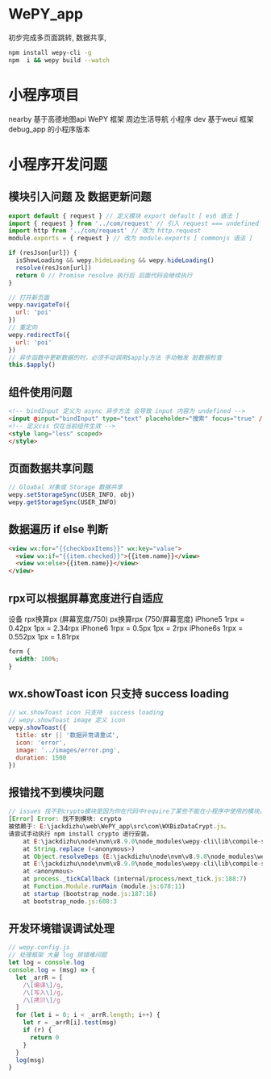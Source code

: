 # WePY_app

初步完成多页面跳转, 数据共享,
``` sh
npm install wepy-cli -g
npm  i && wepy build --watch
```

# 小程序项目

nearby 基于高德地图api WePY 框架 周边生活导航 小程序
dev 基于weui 框架 debug_app 的小程序版本

# 小程序开发问题

## 模块引入问题 及 数据更新问题

``` js
export default { request } // 定义模块 export default [ es6 语法 ]
import { request } from '../com/request' // 引入 request === undefined
import http from '../com/request' // 改为 http.request
module.exports = { request } // 改为 module.exports [ commonjs 语法 ]

if (resJson[url]) {
  isShowLoading && wepy.hideLoading && wepy.hideLoading()
  resolve(resJson[url])
  return 0 // Promise resolve 执行后 后面代码会继续执行
}

// 打开新页面
wepy.navigateTo({
  url: 'poi'
})
// 重定向
wepy.redirectTo({
  url: 'poi'
})
// 异步函数中更新数据的时，必须手动调用$apply方法 手动触发 脏数据检查
this.$apply()
```

## 组件使用问题

``` html
<!-- bindInput 定义为 async 异步方法 会导致 input 内容为 undefined -->
<input @input="bindInput" type="text" placeholder="搜索" focus="true" />
<!-- 定义css 仅在当前组件生效 -->
<style lang="less" scoped>
</style>
```

## 页面数据共享问题

``` js
// Gloabal 对象或 Storage 数据共享
wepy.setStorageSync(USER_INFO, obj)
wepy.getStorageSync(USER_INFO)
```

## 数据遍历 if else 判断

``` html
<view wx:for="{{checkboxItems}}" wx:key="value">
  <view wx:if="{{item.checked}}">{{item.name}}</view>
  <view wx:else>{{item.name}}</view>
</view>
```
## rpx可以根据屏幕宽度进行自适应

设备	rpx换算px (屏幕宽度/750)	px换算rpx (750/屏幕宽度)
iPhone5	1rpx = 0.42px	1px = 2.34rpx
iPhone6	1rpx = 0.5px	1px = 2rpx
iPhone6s	1rpx = 0.552px	1px = 1.81rpx
``` css
form {
  width: 100%;
}
```
## wx.showToast icon 只支持  success loading

``` js
// wx.showToast icon 只支持  success loading
// wepy.showToast image 定义 icon
wepy.showToast({
  title: str || '数据异常请重试',
  icon: 'error',
  image: '../images/error.png',
  duration: 1500
})
```

## 报错找不到模块问题

``` js
// issues 找不到crypto模块是因为你在代码中require了某些不能在小程序中使用的模块。
[Error] Error: 找不到模块: crypto
被依赖于: E:\jackdizhu\web\WePY_app\src\com\WXBizDataCrypt.js。
请尝试手动执行 npm install crypto 进行安装。
    at E:\jackdizhu\node\nvm\v8.9.0\node_modules\wepy-cli\lib\compile-script.js:98:31
    at String.replace (<anonymous>)
    at Object.resolveDeps (E:\jackdizhu\node\nvm\v8.9.0\node_modules\wepy-cli\lib\compile-script.js:46:21)
    at E:\jackdizhu\node\nvm\v8.9.0\node_modules\wepy-cli\lib\compile-script.js:270:27
    at <anonymous>
    at process._tickCallback (internal/process/next_tick.js:188:7)
    at Function.Module.runMain (module.js:678:11)
    at startup (bootstrap_node.js:187:16)
    at bootstrap_node.js:608:3
```

## 开发环境错误调试处理

``` js
// wepy.config.js
// 处理框架 大量 log 排错难问题
let log = console.log
console.log = (msg) => {
  let _arrR = [
    /\[编译\]/g,
    /\[写入\]/g,
    /\[拷贝\]/g
  ]
  for (let i = 0; i < _arrR.length; i++) {
    let r = _arrR[i].test(msg)
    if (r) {
      return 0
    }
  }
  log(msg)
}
```
